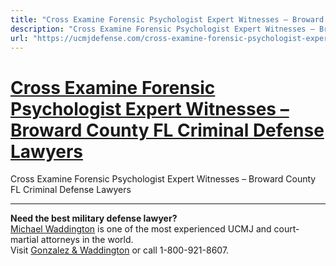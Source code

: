 ```yaml
---
title: "Cross Examine Forensic Psychologist Expert Witnesses – Broward County FL Criminal Defense Lawyers"
description: "Cross Examine Forensic Psychologist Expert Witnesses – Broward County FL Criminal Defense Lawyers"
url: "https://ucmjdefense.com/cross-examine-forensic-psychologist-expert-witnesses-broward-county-fl-criminal-defense-lawyers.html"
---
```


# [Cross Examine Forensic Psychologist Expert Witnesses – Broward County FL Criminal Defense Lawyers](https://ucmjdefense.com/cross-examine-forensic-psychologist-expert-witnesses-broward-county-fl-criminal-defense-lawyers.html)

Cross Examine Forensic Psychologist Expert Witnesses – Broward County FL Criminal Defense Lawyers

---

**Need the best military defense lawyer?**  
[Michael Waddington](https://ucmjdefense.com/attorneys/michael-stewart-waddington-partner.html) is one of the most experienced UCMJ and court-martial attorneys in the world.  
Visit [Gonzalez & Waddington](https://ucmjdefense.com) or call 1-800-921-8607.
